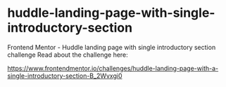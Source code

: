 # huddle-landing-page-with-single-introductory-section
Frontend Mentor - Huddle landing page with single introductory section challenge
Read about the challenge here:

https://www.frontendmentor.io/challenges/huddle-landing-page-with-a-single-introductory-section-B_2Wvxgi0
